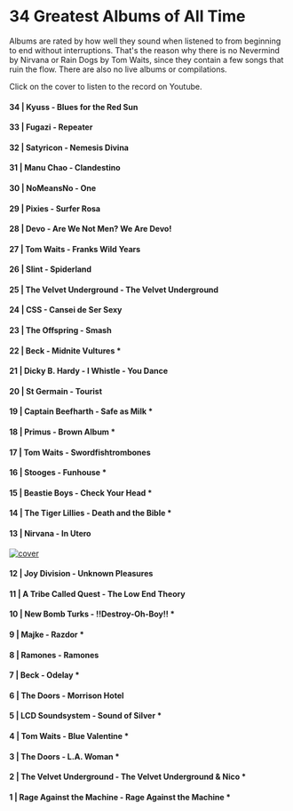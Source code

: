 34 Greatest Albums of All Time
===========================
Albums are rated by how well they sound when listened to from beginning to end without interruptions. That's the reason why there is no Nevermind by Nirvana or Rain Dogs by Tom Waits, since they contain a few songs that ruin the flow. There are also no live albums or compilations.

Click on the cover to listen to the record on Youtube.












#### 34 | Kyuss - Blues for the Red Sun
#### 33 | Fugazi - Repeater
#### 32 | Satyricon - Nemesis Divina
#### 31 | Manu Chao - Clandestino
#### 30 | NoMeansNo - One
#### 29 | Pixies - Surfer Rosa
#### 28 | Devo - Are We Not Men? We Are Devo!
#### 27 | Tom Waits - Franks Wild Years
#### 26 | Slint - Spiderland
#### 25 | The Velvet Underground - The Velvet Underground
#### 24 | CSS - Cansei de Ser Sexy
#### 23 | The Offspring - Smash
#### 22 | Beck - Midnite Vultures *
#### 21 | Dicky B. Hardy - I Whistle - You Dance
#### 20 | St Germain - Tourist
#### 19 | Captain Beefharth - Safe as Milk *
#### 18 | Primus - Brown Album *
#### 17 | Tom Waits - Swordfishtrombones
#### 16 | Stooges - Funhouse *
#### 15 | Beastie Boys - Check Your Head *
#### 14 | The Tiger Lillies - Death and the Bible *
#### 13 | Nirvana - In Utero
<a href="https://www.youtube.com/results?search_query=Nirvana++In+Uterofull+album"> <img src="http://assets.rollingstone.com/assets/images/list/c4b390f3b814e8ab8e6a4aa939f3632269ef8121.JPG" alt="cover"/></a>
#### 12 | Joy Division - Unknown Pleasures
#### 11 | A Tribe Called Quest - The Low End Theory
#### 10 | New Bomb Turks - !!Destroy-Oh-Boy!! *
#### 9 | Majke - Razdor *
#### 8 | Ramones - Ramones
#### 7 | Beck - Odelay *
#### 6 | The Doors - Morrison Hotel
#### 5 | LCD Soundsystem - Sound of Silver *
#### 4 | Tom Waits - Blue Valentine *
#### 3 | The Doors - L.A. Woman *
#### 2 | The Velvet Underground - The Velvet Underground & Nico *
#### 1 | Rage Against the Machine - Rage Against the Machine *
